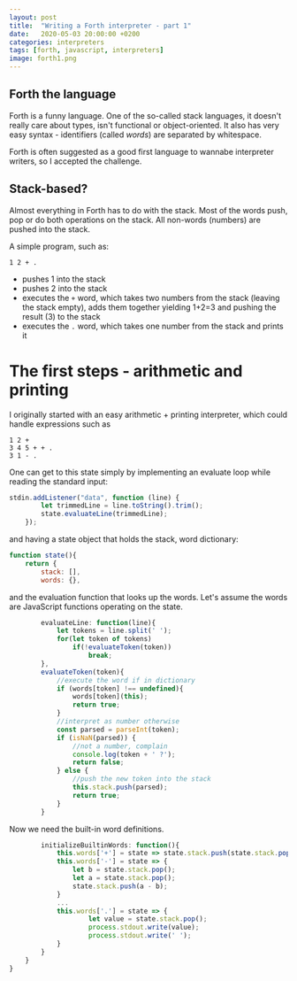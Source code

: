 ```yaml
---
layout: post
title:  "Writing a Forth interpreter - part 1"
date:   2020-05-03 20:00:00 +0200
categories: interpreters
tags: [forth, javascript, interpreters]
image: forth1.png
---
```


## Forth the language

Forth is a funny language. One of the so-called stack languages, it doesn't really care about types, isn't functional or object-oriented. It also has very easy syntax - identifiers (called *words*) are separated by whitespace. 

Forth is often suggested as a good first language to wannabe interpreter writers, so I accepted the challenge.

## Stack-based? 

Almost everything in Forth has to do with the stack. Most of the words push, pop or do both operations on the stack. All non-words (numbers) are pushed into the stack.

A simple program, such as:

```
1 2 + .
```

- pushes 1 into the stack
- pushes 2 into the stack
- executes the `+` word, which takes two numbers from the stack (leaving the stack empty), adds them together yielding 1+2=3 and pushing the result (3) to the stack
- executes the `.` word, which takes one number from the stack and prints it

# The first steps - arithmetic and printing

I originally started with an easy arithmetic + printing interpreter, which could handle expressions such as 

``` forth
1 2 +
3 4 5 + + .
3 1 - .
```

One can get to this state simply by implementing an evaluate loop while reading the standard input:

``` javascript
stdin.addListener("data", function (line) {
        let trimmedLine = line.toString().trim();
        state.evaluateLine(trimmedLine);
    });
```

and having a state object that holds the stack, word dictionary:

``` javascript
function state(){
    return {
        stack: [],
        words: {},
```

and the evaluation function that looks up the words. Let's assume the words are JavaScript functions operating on the state.

``` javascript
        evaluateLine: function(line){
            let tokens = line.split(' ');
            for(let token of tokens)
                if(!evaluateToken(token))
                    break;
        },
        evaluateToken(token){
            //execute the word if in dictionary
            if (words[token] !== undefined){
                words[token](this);
                return true;
            }
            //interpret as number otherwise
            const parsed = parseInt(token);
            if (isNaN(parsed)) {
                //not a number, complain
                console.log(token + ' ?');
                return false;
            } else {
                //push the new token into the stack
                this.stack.push(parsed);
                return true;
            }
        }
```

Now we need the built-in word definitions. 

``` javascript
        initializeBuiltinWords: function(){
            this.words['+'] = state => state.stack.push(state.stack.pop() + state.stack.pop();
            this.words['-'] = state => {
                let b = state.stack.pop();
                let a = state.stack.pop();
                state.stack.push(a - b);
            }
            ...
            this.words['.'] = state => {
                    let value = state.stack.pop();
                    process.stdout.write(value);
                    process.stdout.write(' ');
            }
        }           
    }
}
```